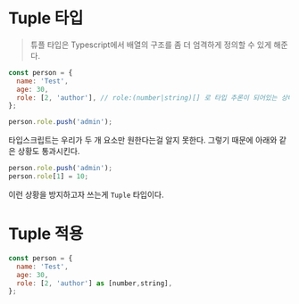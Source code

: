 # Tuple 타입

> 튜플 타입은 Typescript에서 배열의 구조를 좀 더 엄격하게 정의할 수 있게 해준다.

```js
const person = {
  name: 'Test',
  age: 30,
  role: [2, 'author'], // role:(number|string)[] 로 타입 추론이 되어있는 상태다.
};

person.role.push('admin');
```

타입스크립트는 우리가 두 개 요소만 원한다는걸 알지 못한다.
그렇기 때문에 아래와 같은 상황도 통과시킨다.

```js
person.role.push('admin');
person.role[1] = 10;
```

이런 상황을 방지하고자 쓰는게 `Tuple` 타입이다.

# Tuple 적용

```js
const person = {
  name: 'Test',
  age: 30,
  role: [2, 'author'] as [number,string],
};
```
